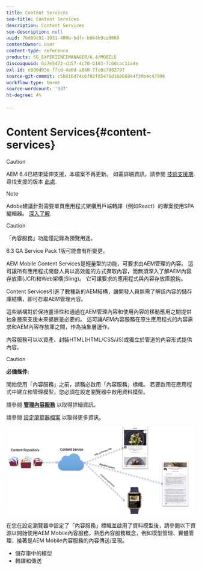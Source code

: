 ```yaml
---
title: Content Services
seo-title: Content Services
description: Content Services
seo-description: null
uuid: 7bd09c91-3931-400b-bdfc-b064b9ca9668
contentOwner: User
content-type: reference
products: SG_EXPERIENCEMANAGER/6.4/MOBILE
discoiquuid: 6a7e5472-cb57-4c78-b183-7c6dcac11a4e
exl-id: e900d93e-f7cd-4a0d-a866-7fc6c7882797
source-git-commit: c5b816d74c6f02f85476d16868844f39b4c47996
workflow-type: tm+mt
source-wordcount: '337'
ht-degree: 4%

---
```


# Content Services{#content-services}

>[!CAUTION]
>
>AEM 6.4已結束延伸支援，本檔案不再更新。 如需詳細資訊，請參閱 [技術支援期](https://helpx.adobe.com//tw/support/programs/eol-matrix.html). 尋找支援的版本 [此處](https://experienceleague.adobe.com/docs/).

>[!NOTE]
>
>Adobe建議針對需要單頁應用程式架構用戶端轉譯（例如React）的專案使用SPA編輯器。 [深入了解](/help/sites-developing/spa-overview.md).

>[!CAUTION]
>
>「內容服務」功能僅記錄為預覽用途。
>
>6.3 GA Service Pack 1版可能會有所變更。

AEM Mobile Content Services是輕量型的功能，可要求由AEM管理的內容。 這可讓所有應用程式開發人員以高效能的方式擷取內容，而無須深入了解AEM內容存放庫(JCR)和Web架構(Sling)。 它可讓要求的應用程式與內容存放庫脫鈎。

Content Services引進了數種新的AEM結構，讓開發人員無需了解該內容的儲存庫結構，即可存取AEM管理內容。

這些結構對於保持靈活性和通過在AEM管理內容和使用內容的移動應用之間提供抽象層來支援未來擴展是必要的。 這可讓AEM內容服務在原生應用程式的內容需求和AEM內容存放庫之間，作為抽象層運作。

內容服務可以以資產、封裝HTML(HTML/CSS/JS)或獨立於管道的內容形式提供內容。

>[!CAUTION]
>
>**必備條件:**
>
>開始使用「內容服務」之前，請務必啟用「內容服務」標幟。 若要啟用在應用程式中建立和管理模型，您必須在設定瀏覽器中啟用資料模型。
>
>請參閱 **[管理內容服務](/help/mobile/developing-content-services.md)** 以取得詳細資訊。
>
>請參閱 [設定瀏覽器檔案](/help/sites-administering/configurations.md) 以取得更多資訊。

![chlimage_1-143](assets/chlimage_1-143.png)

在您在設定瀏覽器中設定了「內容服務」標幟並啟用了資料模型後，請參閱以下資源以開始使用AEM Mobile內容服務，熟悉內容服務概念，例如模型管理、實體管理，接著是AEM Mobile內容服務的內容傳送/呈現。

* 儲存庫中的模型
* 轉譯和傳送
